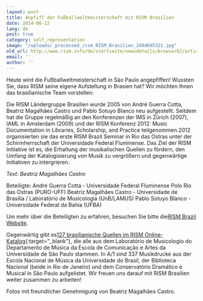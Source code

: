 ```yaml
---
layout: post
title: Anpfiff der Fußballweltmeisterschaft mit RISM Brasilien
date: 2014-06-12
lang: de
post: true
category: self_representation
image: "/uploads/_processed_/csm_RISM_Brasilien_249d695321.jpg"
old_url: http://www.rism.info/de/startseite/newsdetails/browse/62/article/64/world-cup-kickoff-with-rism-brazil.html
email: ''
author: ''
---
```



Heute wird die Fußballweltmeisterschaft in São Paulo angepfiffen! Wussten Sie, dass RISM seine eigene Aufstellung in Brasien hat? Wir möchten Ihnen das brasilianische Team vorstellen:



Die RISM Ländergruppe Brasilien wurde 2005 von André Guerra Cotta, Beatriz Magalhães Castro und Pablo Sotuyo Blanco neu aufgestellt. Seitdem hat die Gruppe regelmäßig an den Konferenzen der IMS in Zürich (2007), IAML in Amsterdam (2009) und der RISM Konferenz 2012: Music Documentation in Libraries, Scholarship, and Practice teilgenommen.2012 organisierten sie das erste RISM Brazil Seminar in Rio das Ostras unter der Schirmherrschaft der Universidade Federal Fluminense. Das Ziel der RISM Initiative ist es, die Erhaltung der musikalischen Quellen zu fördern, den Umfang der Katalogisierung von Musik zu vergrößern und gegenwärtige Initiativen zu intergrieren.

_Text: Beatriz Magalhães Castro_

Beteiligte:
André Guerra Cotta - Universidade Federal Fluminense Polo Rio das Ostras (PURO-UFF)
Beatriz Magalhães Castro - Universidade de Brasília / Laboratório de Musicologia (UnB/LAMUS)
Pablo Sotuyo Blanco - Universidade Federal da Bahia (UFBA)

Um mehr über die Beteiligten zu erfahren, besuchen Sie bitte die[RISM Brazil Website](/de/workgroups/brazil-universities-of-bahia-brasilia-campinas-minas-gerais/contributors.html).



Gegenwärtig gibt es[127 brasilianische Quellen im RISM Online-Katalog](https://opac.rism.info/metaopac/search.do?methodToCall=submitButtonCall&methodToCallParameter=submitSearch&refine=false&submitButtonCall_submitSearch=Search&searchCategories%5B0%5D=6012&searchString%5B0%5D=BR-*&combinationOperator%5B1%5D=AND&searchCategories%5B1%5D=200&searchString%5B1%5D=&combinationOperator%5B2%5D=AND&searchCategories%5B2%5D=100&searchString%5B2%5D=&combinationOperator%5B3%5D=AND&searchCategories%5B3%5D=6015&searchString%5B3%5D=&searchRestrictionValue1%5B0%5D=&searchRestrictionID%5B0%5D=14&searchRestrictionValue1%5B1%5D=&searchRestrictionID%5B1%5D=13){:target="_blank"}, die alle aus dem Laboratório de Musicologio do Departamento de Música da Escola de Comunicação e Artes da Universidade de São Paulo stammen. In A/1 sind 337 Musikdrucke aus der Escola Nacional de Música da Universidade do Brasil, der Biblioteca Nacional (beide in Rio de Janeiro) und dem Conservatório Dramático e Musical in São Paulo aufgelistet. Wir freuen uns darauf mit RISM Brasilien weiter zusammen zu arbeiten!

Fotos mit freundlicher Genehmigung von Beatriz Magalhães Castro.